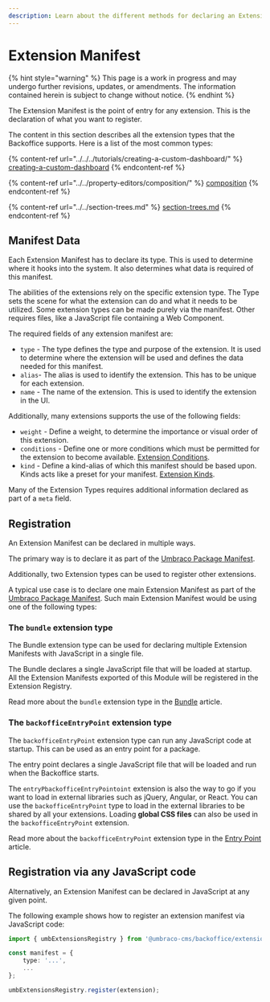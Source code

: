 ```yaml
---
description: Learn about the different methods for declaring an Extension Manifest.
---
```


# Extension Manifest

{% hint style="warning" %}
This page is a work in progress and may undergo further revisions, updates, or amendments. The information contained herein is subject to change without notice.
{% endhint %}

The Extension Manifest is the point of entry for any extension. This is the declaration of what you want to register.

The content in this section describes all the extension types that the Backoffice supports. Here is a list of the most common types:

{% content-ref url="../../../tutorials/creating-a-custom-dashboard/" %}
[creating-a-custom-dashboard](../../../tutorials/creating-a-custom-dashboard/)
{% endcontent-ref %}

{% content-ref url="../../property-editors/composition/" %}
[composition](../../property-editors/composition/)
{% endcontent-ref %}

{% content-ref url="../../section-trees.md" %}
[section-trees.md](../../section-trees.md)
{% endcontent-ref %}

## Manifest Data

Each Extension Manifest has to declare its type. This is used to determine where it hooks into the system. It also determines what data is required of this manifest.

The abilities of the extensions rely on the specific extension type. The Type sets the scene for what the extension can do and what it needs to be utilized. Some extension types can be made purely via the manifest. Other requires files, like a JavaScript file containing a Web Component.

The required fields of any extension manifest are:

* `type` - The type defines the type and purpose of the extension. It is used to determine where the extension will be used and defines the data needed for this manifest.
* `alias`- The alias is used to identify the extension. This has to be unique for each extension.
* `name` - The name of the extension. This is used to identify the extension in the UI.

Additionally, many extensions supports the use of the following fields:

* `weight` - Define a weight, to determine the importance or visual order of this extension.
* `conditions` - Define one or more conditions which must be permitted for the extension to become available. [Extension Conditions](../extension-conditions/extension-conditions.md).
* `kind` - Define a kind-alias of which this manifest should be based upon. Kinds acts like a preset for your manifest. [Extension Kinds](../extension-kind/extension-kind.md).

Many of the Extension Types requires additional information declared as part of a `meta` field.

## Registration

An Extension Manifest can be declared in multiple ways.

The primary way is to declare it as part of the [Umbraco Package Manifest](../../umbraco-package.md).

Additionally, two Extension types can be used to register other extensions.

A typical use case is to declare one main Extension Manifest as part of the [Umbraco Package Manifest](../../umbraco-package.md). Such main Extension Manifest would be using one of the following types:

### The `bundle` extension type

The Bundle extension type can be used for declaring multiple Extension Manifests with JavaScript in a single file.

The Bundle declares a single JavaScript file that will be loaded at startup. All the Extension Manifests exported of this Module will be registered in the Extension Registry.

Read more about the `bundle` extension type in the [Bundle](../../../extending/extending-overview/extension-registry/bundle.md) article.

### The `backofficeEntryPoint` extension type

The `backofficeEntryPoint` extension type can run any JavaScript code at startup. This can be used as an entry point for a package.

The entry point declares a single JavaScript file that will be loaded and run when the Backoffice starts.

The `entryPbackofficeEntryPointoint` extension is also the way to go if you want to load in external libraries such as jQuery, Angular, or React. You can use the `backofficeEntryPoint` type to load in the external libraries to be shared by all your extensions. Loading **global CSS files** can also be used in the `backofficeEntryPoint` extension.

Read more about the `backofficeEntryPoint` extension type in the [Entry Point](../../../extending/extending-overview/extension-registry/entry-point.md) article.

## Registration via any JavaScript code

Alternatively, an Extension Manifest can be declared in JavaScript at any given point.

The following example shows how to register an extension manifest via JavaScript code:

```typescript
import { umbExtensionsRegistry } from '@umbraco-cms/backoffice/extension-registry';

const manifest = {
    type: '...',
    ...
};

umbExtensionsRegistry.register(extension);
```
